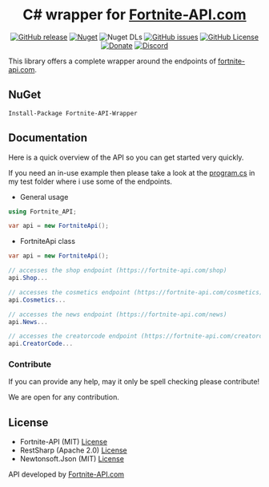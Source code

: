 <div align="center">

# C# wrapper for [Fortnite-API.com](https://fortnite-api.com)

[![GitHub release](https://img.shields.io/github/v/release/Fortnite-API/csharp-wrapper?logo=github)](https://github.com/Fortnite-API/csharp-wrapper/releases/latest) [![Nuget](https://img.shields.io/nuget/v/Fortnite-API-Wrapper?logo=nuget)](https://www.nuget.org/packages/Fortnite-API-Wrapper) ![Nuget DLs](https://img.shields.io/nuget/dt/Fortnite-API-Wrapper?logo=nuget) [![GitHub issues](https://img.shields.io/github/issues/Fortnite-API/csharp-wrapper?logo=github)](https://github.com/Fortnite-API/csharp-wrapper/issues) [![GitHub License](https://img.shields.io/github/license/Fortnite-API/csharp-wrapper)](https://github.com/Fortnite-API/csharp-wrapper/blob/master/LICENSE) [![Donate](https://img.shields.io/badge/donate-PayPal-blue.svg?logo=paypal)](https://fortnite-api.com/paypal) [![Discord](https://discordapp.com/api/guilds/621452110558527502/widget.png?style=shield)](https://fortnite-api.com/discord)

</div>

This library offers a complete wrapper around the endpoints of [fortnite-api.com](https://fortnite-api.com).

## NuGet

    Install-Package Fortnite-API-Wrapper

## Documentation

Here is a quick overview of the API so you can get started very quickly.

If you need an in-use example then please take a look at the [program.cs](https://github.com/Fortnite-API/csharp-wrapper/blob/master/src/Fortnite-API.Test/Program.cs) in my test folder where i use some of the endpoints.

- General usage

```cs
using Fortnite_API;

var api = new FortniteApi();
```

- FortniteApi class

```cs
var api = new FortniteApi();

// accesses the shop endpoint (https://fortnite-api.com/shop)
api.Shop...

// accesses the cosmetics endpoint (https://fortnite-api.com/cosmetics)
api.Cosmetics...

// accesses the news endpoint (https://fortnite-api.com/news)
api.News...

// accesses the creatorcode endpoint (https://fortnite-api.com/creatorcode)
api.CreatorCode...
```

### Contribute

If you can provide any help, may it only be spell checking please contribute!

We are open for any contribution.

## License

- Fortnite-API (MIT) [License](https://github.com/Fortnite-API/csharp-wrapper/blob/master/LICENSE "MIT License")
- RestSharp (Apache 2.0) [License](https://github.com/restsharp/RestSharp/blob/master/LICENSE.txt)
- Newtonsoft.Json (MIT) [License](https://github.com/JamesNK/Newtonsoft.Json/blob/master/LICENSE.md)

API developed by [Fortnite-API.com](https://fortnite-api.com/about)